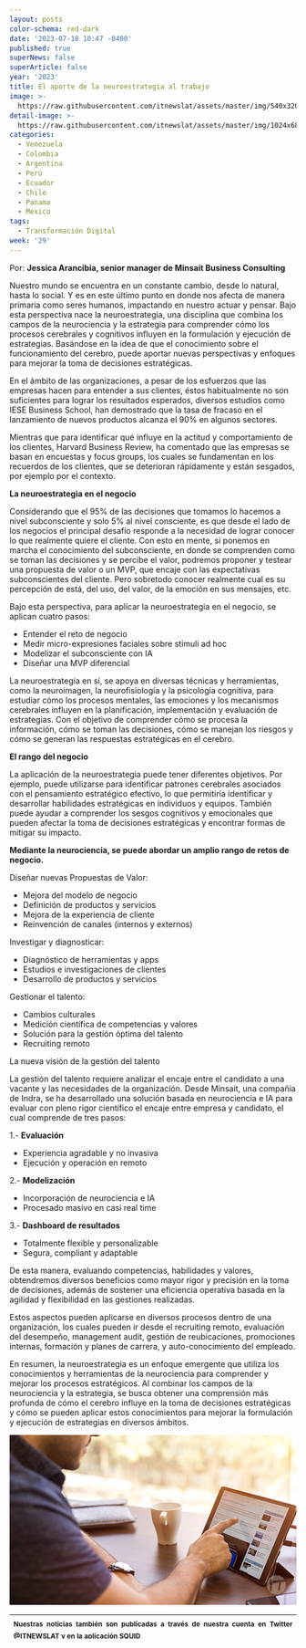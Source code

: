 ```yaml
---
layout: posts
color-schema: red-dark
date: '2023-07-18 10:47 -0400'
published: true
superNews: false
superArticle: false
year: '2023'
title: El aporte de la neuroestrategia al trabajo
image: >-
  https://raw.githubusercontent.com/itnewslat/assets/master/img/540x320/Conectividad-Usuario-p.jpg
detail-image: >-
  https://raw.githubusercontent.com/itnewslat/assets/master/img/1024x680/Conectividad-Usuario-g.jpg
categories:
  - Venezuela
  - Colombia
  - Argentina
  - Perú
  - Ecuador
  - Chile
  - Panama
  - Mexico
tags:
  - Transformación Digital
week: '29'
---
```

Por: **Jessica Arancibia, senior manager de Minsait Business Consulting**

Nuestro mundo se encuentra en un constante cambio, desde lo natural, hasta lo social. Y es en este último punto en donde nos afecta de manera primaria como seres humanos, impactando en nuestro actuar y pensar. 
Bajo esta perspectiva nace la neuroestrategia, una disciplina que combina los campos de la neurociencia y la estrategia para comprender cómo los procesos cerebrales y cognitivos influyen en la formulación y ejecución de estrategias. Basándose en la idea de que el conocimiento sobre el funcionamiento del cerebro, puede aportar nuevas perspectivas y enfoques para mejorar la toma de decisiones estratégicas. 

En el ámbito de las organizaciones, a pesar de los esfuerzos que las empresas hacen para entender a sus clientes, éstos habitualmente no son suficientes para lograr los resultados esperados, diversos estudios como IESE Business School, han demostrado que la tasa de fracaso en el lanzamiento de nuevos productos alcanza el 90% en algunos sectores.

Mientras que para identificar qué influye en la actitud y comportamiento de los clientes,  Harvard Business Review, ha comentado que las empresas se basan en encuestas y focus groups, los cuales se fundamentan en los recuerdos de los clientes, que se deterioran rápidamente y están sesgados, por ejemplo por el contexto.

**La neuroestrategia en el negocio**

Considerando que el 95% de las decisiones que tomamos lo hacemos a nivel subconsciente y solo 5% al nivel consciente, es que desde el lado de los negocios el principal desafío responde a la necesidad de lograr conocer lo que realmente quiere el cliente. Con esto en mente, si ponemos en marcha el conocimiento del subconsciente, en donde se comprenden como se toman las decisiones y se percibe el valor, podremos proponer y testear una propuesta de valor o un MVP, que encaje con las expectativas subconscientes del cliente. Pero sobretodo conocer realmente cual es su percepción de está, del uso, del valor, de la emoción en sus mensajes, etc.

Bajo esta perspectiva, para aplicar la neuroestrategia en el negocio, se aplican cuatro pasos:

- Entender el reto de negocio
- Medir micro-expresiones faciales sobre stimuli ad hoc
- Modelizar el subconsciente con IA
- Diseñar una MVP diferencial 

La neuroestrategia en sí, se apoya en diversas técnicas y herramientas, como la neuroimagen, la neurofisiología y la psicología cognitiva, para estudiar cómo los procesos mentales, las emociones y los mecanismos cerebrales influyen en la planificación, implementación y evaluación de estrategias. Con el objetivo de comprender cómo se procesa la información, cómo se toman las decisiones, cómo se manejan los riesgos y cómo se generan las respuestas estratégicas en el cerebro.

**El rango del negocio**

La aplicación de la neuroestrategia puede tener diferentes objetivos. Por ejemplo, puede utilizarse para identificar patrones cerebrales asociados con el pensamiento estratégico efectivo, lo que permitiría identificar y desarrollar habilidades estratégicas en individuos y equipos. También puede ayudar a comprender los sesgos cognitivos y emocionales que pueden afectar la toma de decisiones estratégicas y encontrar formas de mitigar su impacto.

**Mediante la neurociencia, se puede abordar un amplio rango de retos de negocio.**

Diseñar nuevas Propuestas de Valor:

- Mejora del modelo de negocio 
- Definición de productos y servicios 
- Mejora de la experiencia de cliente 
- Reinvención de canales (internos y externos)

Investigar y diagnosticar:

- Diagnóstico de herramientas y apps 
- Estudios e investigaciones de clientes 
- Desarrollo de productos y servicios

Gestionar el talento:

- Cambios culturales
- Medición científica de competencias y valores
- Solución para la gestión óptima del talento
- Recruiting remoto

La nueva visión de la gestión del talento

La gestión del talento requiere analizar el encaje entre el candidato a una vacante y las necesidades de la organización. Desde Minsait, una compañía de Indra, se ha desarrollado una solución basada en neurociencia e IA para evaluar con pleno rigor científico el encaje entre empresa y candidato, el cual comprende de tres pasos:

1.- **Evaluación**
- Experiencia agradable y no invasiva
- Ejecución y operación en remoto

2.- **Modelización**
- Incorporación de neurociencia e IA
- Procesado masivo en casi real time

3.- **Dashboard de resultados**

- Totalmente flexible y personalizable 
- Segura, compliant y adaptable

De esta manera, evaluando competencias, habilidades y valores, obtendremos diversos beneficios como mayor rigor y precisión en la toma de decisiones, además de sostener una eficiencia operativa basada en la agilidad y flexibilidad en las gestiones realizadas.

Estos aspectos pueden aplicarse en diversos procesos dentro de una organización, los cuales pueden ir desde el recruiting remoto, evaluación del desempeño, management audit, gestión de reubicaciones, promociones internas, formación y planes de carrera, y auto-conocimiento del empleado.

En resumen, la neuroestrategia es un enfoque emergente que utiliza los conocimientos y herramientas de la neurociencia para comprender y mejorar los procesos estratégicos. Al combinar los campos de la neurociencia y la estrategia, se busca obtener una comprensión más profunda de cómo el cerebro influye en la toma de decisiones estratégicas y cómo se pueden aplicar estos conocimientos para mejorar la formulación y ejecución de estrategias en diversos ámbitos.

![](https://raw.githubusercontent.com/itnewslat/assets/master/img/540x320/Conectividad-Usuario-p.jpg)

<table style="height: 42px;" width="569">
<tbody>
<tr>
<td style="text-align: justify;"><sub><strong>Nuestras noticias también son publicadas a través de nuestra cuenta en Twitter <a href="https://twitter.com/itnewslat?lang=es">@ITNEWSLAT</a> y en la aplicación <a href="https://squidapp.co/en/">SQUID</a></strong></sub></td>
</tr>
</tbody>
</table
